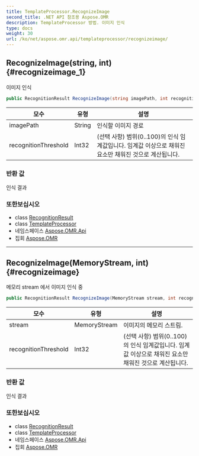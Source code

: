 ```yaml
---
title: TemplateProcessor.RecognizeImage
second_title: .NET API 참조용 Aspose.OMR
description: TemplateProcessor 방법. 이미지 인식
type: docs
weight: 30
url: /ko/net/aspose.omr.api/templateprocessor/recognizeimage/
---
```

## RecognizeImage(string, int) {#recognizeimage_1}

이미지 인식

```csharp
public RecognitionResult RecognizeImage(string imagePath, int recognitionThreshold = -100)
```

| 모수 | 유형 | 설명 |
| --- | --- | --- |
| imagePath | String | 인식할 이미지 경로 |
| recognitionThreshold | Int32 | (선택 사항) 범위(0..100)의 인식 임계값입니다. 임계값 이상으로 채워진 요소만 채워진 것으로 계산됩니다. |

### 반환 값

인식 결과

### 또한보십시오

* class [RecognitionResult](../../../aspose.omr.model/recognitionresult/)
* class [TemplateProcessor](../)
* 네임스페이스 [Aspose.OMR.Api](../../templateprocessor/)
* 집회 [Aspose.OMR](../../../)

---

## RecognizeImage(MemoryStream, int) {#recognizeimage}

메모리 stream 에서 이미지 인식 중

```csharp
public RecognitionResult RecognizeImage(MemoryStream stream, int recognitionThreshold = -100)
```

| 모수 | 유형 | 설명 |
| --- | --- | --- |
| stream | MemoryStream | 이미지의 메모리 스트림. |
| recognitionThreshold | Int32 | (선택 사항) 범위(0..100)의 인식 임계값입니다. 임계값 이상으로 채워진 요소만 채워진 것으로 계산됩니다. |

### 반환 값

인식 결과

### 또한보십시오

* class [RecognitionResult](../../../aspose.omr.model/recognitionresult/)
* class [TemplateProcessor](../)
* 네임스페이스 [Aspose.OMR.Api](../../templateprocessor/)
* 집회 [Aspose.OMR](../../../)


